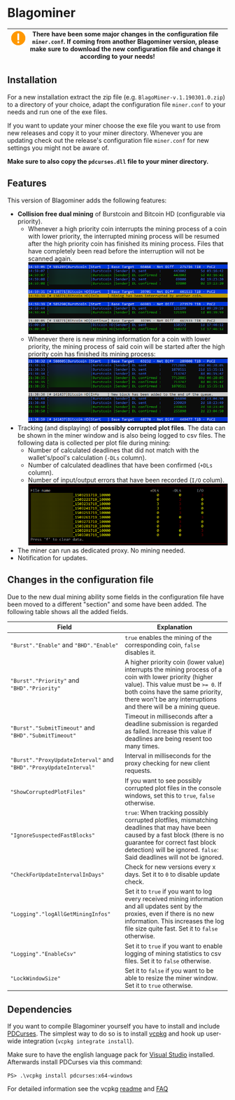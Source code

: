 # Blagominer
| <img src="img/warning.png" width="36" align="left" alt="Warning"> There have been some major changes in the configuration file `miner.conf`. If coming from another Blagominer version, please make sure to download the new configuration file and change it according to your needs! |
| --- |

## Installation
For a new installation extract the zip file (e.g. `BlagoMiner-v.1.190301.0.zip`) to a directory of your choice, adapt the configuration file `miner.conf` to your needs and run one of the exe files.

If you want to update your miner choose the exe file you want to use from new releases and copy it to your miner directory. Whenever you are updating check out the release's configuration file `miner.conf` for new settings you might not be aware of.

**Make sure to also copy the `pdcurses.dll` file to your miner directory.**

## Features
This version of Blagominer adds the following features:

* **Collision free dual mining** of Burstcoin and Bitcoin HD (configurable via priority).
    * Whenever a high priority coin interrupts the mining process of a coin with lower priority, the interrupted mining process will be resumed after the high priority coin has finished its mining process. Files that have completely been read before the interruption will not be scanned again.
    ![Example of console output when a mining process is being interrupted](img/interruptedMining.png?raw=true "Collision free dual mining")
    * Whenever there is new mining information for a coin with lower priority, the mining process of said coin will be started after the high priority coin has finished its mining process:
    ![Example of console output when a coin is being queued](img/queue.png?raw=true "Collision free dual mining")
* Tracking (and displaying) of **possibly corrupted plot files**. The data can be shown in the miner window and is also being logged to csv files. The following data is collected per plot file during mining:
    * Number of calculated deadlines that did not match with the wallet's/pool's calculation (`-DLs` column).
    * Number of calculated deadlines that have been confirmed (`+DLs` column).
    * Number of input/output errors that have been recorded (`I/O` colum).
    ![Statistics for possibly corrupted plot files](img/corrupted.png?raw=true "Statistics for possibly corrupted plot files")
* The miner can run as dedicated proxy. No mining needed.
* Notification for updates.

## Changes in the configuration file
Due to the new dual mining ability some fields in the configuration file have been moved to a different "section" and some have been added. The following table shows all the added fields.

| Field         | Explanation |
| ------------- | ------------- |
| `"Burst"."Enable"` and `"BHD"."Enable"` | `true` enables the mining of the corresponding coin, `false` disables it.  |
| `"Burst"."Priority"` and `"BHD"."Priority"` | A higher priority coin (lower value) interrupts the mining process of a coin with lower priority (higher value). This value must be `>= 0`. If both coins have the same priority, there won't be any interruptions and there will be a mining queue.  |
| `"Burst"."SubmitTimeout"` and `"BHD"."SubmitTimeout"` | Timeout in milliseconds after a deadline submission is regarded as failed. Increase this value if deadlines are being resent too many times.  |
| `"Burst"."ProxyUpdateInterval"` and `"BHD"."ProxyUpdateInterval"` | Interval in milliseconds for the proxy checking for new client requests.  |
| `"ShowCorruptedPlotFiles"`  | If you want to see possibly corrupted plot files in the console windows, set this to `true`, `false` otherwise.  |
| `"IgnoreSuspectedFastBlocks"`  | `true`: When tracking possibly corrupted plotfiles, mismatching deadlines that may have been caused by a fast block (there is no guarantee for correct fast block detection) will be ignored. `false`: Said deadlines will not be ignored.  |
| `"CheckForUpdateIntervalInDays"`  | Check for new versions every x days. Set it to `0` to disable update check.  |
| `"Logging"."logAllGetMiningInfos"`  | Set it to `true` if you want to log every received mining information and all updates sent by the proxies, even if there is no new information. This increases the log file size quite fast. Set it to `false` otherwise. |
| `"Logging"."EnableCsv"`  | Set it to `true` if you want to enable logging of mining statistics to csv files. Set it to `false` otherwise. |
| `"LockWindowSize"`  | Set it to `false` if you want to be able to resize the miner window. Set it to `true` otherwise. |

## Dependencies
If you want to compile Blagominer yourself you have to install and include [PDCurses](https://pdcurses.org/). The simplest way to do so is to install [vcpkg](https://github.com/Microsoft/vcpkg) and hook up user-wide integration (`vcpkg integrate install`).

Make sure to have the english language pack for [Visual Studio](https://visualstudio.microsoft.com/vs/community/) installed. Afterwards install PDCurses via this command:

    PS> .\vcpkg install pdcurses:x64-windows

For detailed information see the vcpkg [readme](https://github.com/Microsoft/vcpkg#vcpkg) and [FAQ](https://github.com/Microsoft/vcpkg/blob/master/docs/about/faq.md#frequently-asked-questions)